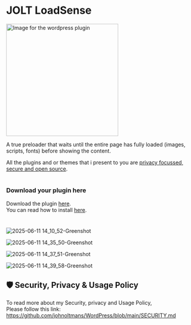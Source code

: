 # JOLT LoadSense
<img src="https://github.com/user-attachments/assets/2023fb9d-3c15-486e-9faf-4f4a167f01e4" alt="Image for the wordpress plugin" width="300" >

A true preloader that waits until the entire page has fully loaded (images, scripts, fonts) before showing the content.<br>

All the plugins and or themes that i present to you are [privacy focussed, secure and open source](https://github.com/johnoltmans/WordPress/blob/main/SECURITY.md).

#
### Download your plugin here
Download the plugin [here](https://github.com/johnoltmans/JOLT-LoadSense/archive/refs/heads/main.zip).<br>
You can read how to install [here](https://github.com/johnoltmans/WordPress/wiki/How-to-install-the-plugins).
#

![2025-06-11 14_10_52-Greenshot](https://github.com/user-attachments/assets/6c608bfb-a90c-4993-b358-b9b7e9c97bbf)

![2025-06-11 14_35_50-Greenshot](https://github.com/user-attachments/assets/976c1dad-e4dd-4e2f-8622-6c516bc0c30d)

![2025-06-11 14_37_51-Greenshot](https://github.com/user-attachments/assets/8038ee5d-d38e-4204-a263-33fc9ecc47e3)

![2025-06-11 14_39_58-Greenshot](https://github.com/user-attachments/assets/2de4c887-24e6-4b79-82d8-ac155996852d)

## 🛡 Security, Privacy & Usage Policy

To read more about my Security, privacy and Usage Policy,<br>
Please follow this link: https://github.com/johnoltmans/WordPress/blob/main/SECURITY.md

